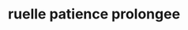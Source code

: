 ---
title: ruelle patience prolongee #30
url: /ruelle-patience-prolongee-30/
latitude: 19.438
longitude: -72.685
---